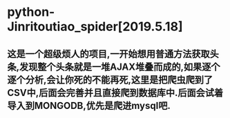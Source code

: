 # python-Jinritoutiao_spider[2019.5.18]
## 这是一个超级烦人的项目,一开始想用普通方法获取头条,发现整个头条就是一堆AJAX堆叠而成的,如果逐个逐个分析,会让你死的不能再死,这里是把爬虫爬到了CSV中,后面会完善并且直接爬到数据库中.后面会试着导入到MONGODB,优先是爬进mysql吧.
